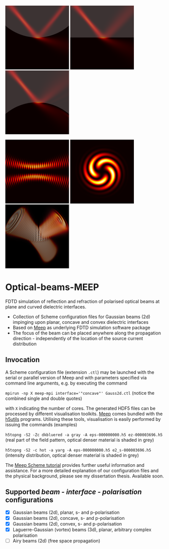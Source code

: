 ![concave](Gauss_2d/img/concave_intensity_cropped_rotated_resized.png) 
![planar](Gauss_2d/img/planar_intensity_cropped_rotated_resized.png)
![convex](Gauss_2d/img/convex_intensity_cropped_rotated_resized.png)

![snap](Laguerre_Gauss_3d/img/vortex_beam_m_2_longitudinal_resized.png)
![snap](Laguerre_Gauss_3d/img/vortex_beam_m_2_transverse_resized.png)
![snap](Laguerre_Gauss_3d/img/vortex3D.png)
# Optical-beams-MEEP
FDTD simulation of reflection and refraction of polarised optical beams at plane and curved dielectric interfaces.
*   Collection of Scheme configuration files for Gaussian beams (2d) impinging upon planar, concave and convex
    dielectric interfaces
*   Based on [Meep](https://github.com/stevengj/meep) as underlying FDTD simulation software package
*   The focus of the beam can be placed anywhere along the propagation direction - independently of the location of the 
    source current distribution

## Invocation
A Scheme configuration file (extension ``.ctl``) may be launched with the serial or parallel version of Meep and with parameters specified via command line arguments, e.g. by executing the command 

``mpirun -np X meep-mpi interface='"concave"' Gauss2d.ctl`` (notice the combined single and double quotes)

 with ``X`` indicating the number of cores.
The generated HDF5 files can be processed by different visualisation toolkits. [Meep](https://github.com/stevengj/meep) 
comes bundled with the [h5utils](https://github.com/stevengj/h5utils) programs. Utilising these tools, visualisation is easily performed by issuing the commands (examples)

``h5topng -S2 -Zc dkbluered -a gray -A eps-000000000.h5 ez-000003696.h5`` (real part of the field pattern, optical 
denser material is shaded in grey)

``h5topng -S2 -c hot -a yarg -A eps-000000000.h5 e2_s-000003696.h5`` (intensity distribution, optical 
denser material is shaded in grey)

The [Meep Scheme tutorial](https://meep.readthedocs.io/en/latest/Scheme_Tutorials/Basics/) provides further useful 
information and assistance.
For a more detailed explanation of our configuration files and the physical background, please see my dissertation 
thesis. Available soon.

## Supported _beam - interface - polarisation_ configurations
-   [x] Gaussian beams (2d), planar, s- and p-polarisation
-   [x] Gaussian beams (2d), concave, s- and p-polarisation
-   [x] Gaussian beams (2d), convex, s- and p-polarisation
-   [x] Laguerre-Gaussian (vortex) beams (3d), planar, arbitrary complex polarisation
-   [ ] Airy beams (2d) (free space propagation)
